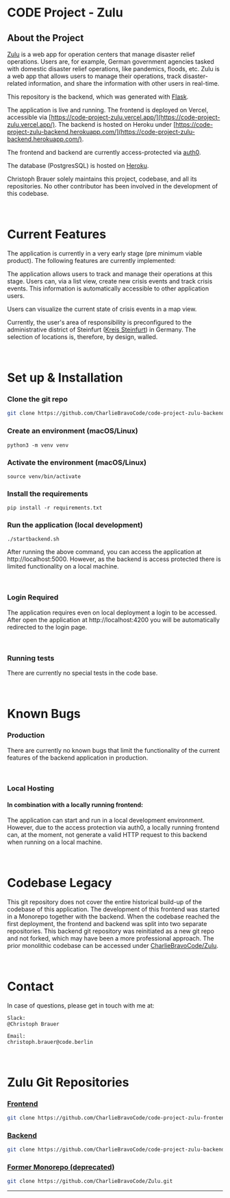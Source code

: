 # CODE Project - Zulu

## About the Project
 
[Zulu](https://app.code.berlin/projects/ckxasczix00460wl8xfzl061u) is a web app for operation centers that manage disaster relief operations. Users are, for example, German government agencies tasked with domestic disaster relief operations, like pandemics, floods, etc. Zulu is a web app that allows users to manage their operations, track disaster-related information, and share the information with other users in real-time.

This repository is the backend, which was generated with [Flask](https://github.com/pallets/flask).

The application is live and running. The frontend is deployed on Vercel, accessible via [https://code-project-zulu.vercel.app/](https://code-project-zulu.vercel.app/). The backend is hosted on Heroku under [https://code-project-zulu-backend.herokuapp.com/](https://code-project-zulu-backend.herokuapp.com/).

The frontend and backend are currently access-protected via [auth0](https://auth0.com/).

The database (PostgresSQL) is hosted on [Heroku](https://www.heroku.com/postgres).

Christoph Brauer solely maintains this project, codebase, and all its repositories. No other contributor has been involved in the development of this codebase.

</br>

# Current Features

The application is currently in a very early stage (pre minimum viable product). The following features are currently implemented:

The application allows users to track and manage their operations at this stage.
Users can, via a list view, create new crisis events and track crisis events. This information is automatically accessible to other application users.

Users can visualize the current state of crisis events in a map view. 

Currently, the user's area of responsibility is preconfigured to the administrative district of Steinfurt ([Kreis Steinfurt](https://en.wikipedia.org/wiki/Steinfurt_(district))) in Germany. The selection of locations is, therefore, by design, walled. 


</br>

# Set up & Installation

### Clone the git repo      
```bash
git clone https://github.com/CharlieBravoCode/code-project-zulu-backend.git
```

### Create an environment (macOS/Linux)
```
python3 -m venv venv
```

### Activate the environment (macOS/Linux)
```
source venv/bin/activate
```

### Install the requirements
```
pip install -r requirements.txt
```

### Run the application (local development)
```
./startbackend.sh
```
After running the above command, you can access the application at http://localhost:5000. However, as the backend is access protected there is limited functionality on a local machine. 

</br>

### Login Required
The application requires even on local deployment a login to be accessed. After open the application at http://localhost:4200 you will be automatically redirected to the login page.

</br>

### Running tests
There are currently no special tests in the code base.

</br>

# Known Bugs
### Production
There are currently no known bugs that limit the functionality of the current features of the backend application in production.

</br>

### Local Hosting 
#### In combination with a locally running frontend:
The application can start and run in a local development environment. However, due to the access protection via auth0, a locally running frontend can, at the moment, not generate a valid HTTP request to this backend when running on a local machine. 


</br>

# Codebase Legacy
This git repository does not cover the entire historical build-up of the codebase of this application. The development of this frontend was started in a Monorepo together with the backend. When the codebase reached the first deployment, the frontend and backend was split into two separate repositories. This backend git repository was reinitiated as a new git repo and not forked, which may have been a more professional approach. The prior monolithic codebase can be accessed under [CharlieBravoCode/Zulu](https://github.com/CharlieBravoCode/Zulu).


</br>

# Contact

In case of questions, please get in touch with me at: 
```
Slack: 
@Christoph Brauer
```
```
Email:
christoph.brauer@code.berlin
```

</br>

# Zulu Git Repositories
### [Frontend](https://github.com/CharlieBravoCode/code-project-zulu-frontend)    
```bash
git clone https://github.com/CharlieBravoCode/code-project-zulu-frontend.git
```
### [Backend](https://github.com/CharlieBravoCode/code-project-zulu-backend)    
```bash
git clone https://github.com/CharlieBravoCode/code-project-zulu-backend.git
```
### [Former Monorepo (deprecated)](https://github.com/CharlieBravoCode/Zulu)    
```bash
git clone https://github.com/CharlieBravoCode/Zulu.git
```

---------------